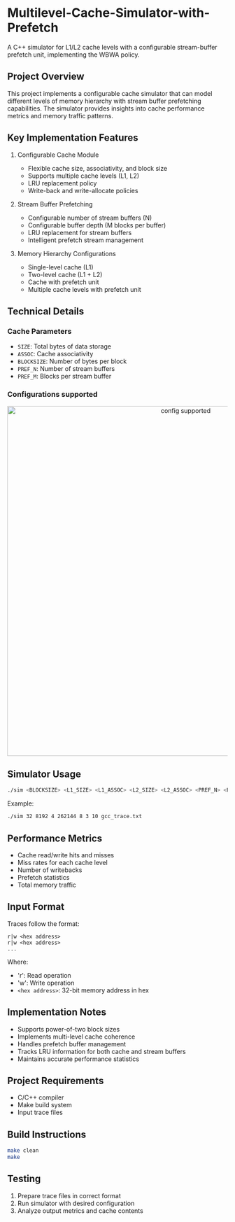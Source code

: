 # Multilevel-Cache-Simulator-with-Prefetch

A C++ simulator for L1/L2 cache levels with a configurable stream-buffer prefetch unit, implementing the WBWA policy.

## Project Overview

This project implements a configurable cache simulator that can model different levels of memory hierarchy with stream buffer prefetching capabilities. The simulator provides insights into cache performance metrics and memory traffic patterns.

## Key Implementation Features

1. Configurable Cache Module
   - Flexible cache size, associativity, and block size
   - Supports multiple cache levels (L1, L2)
   - LRU replacement policy
   - Write-back and write-allocate policies

2. Stream Buffer Prefetching
   - Configurable number of stream buffers (N)
   - Configurable buffer depth (M blocks per buffer)
   - LRU replacement for stream buffers
   - Intelligent prefetch stream management

3. Memory Hierarchy Configurations
   - Single-level cache (L1)
   - Two-level cache (L1 + L2)
   - Cache with prefetch unit
   - Multiple cache levels with prefetch unit

## Technical Details

### Cache Parameters
* `SIZE`: Total bytes of data storage
* `ASSOC`: Cache associativity
* `BLOCKSIZE`: Number of bytes per block
* `PREF_N`: Number of stream buffers
* `PREF_M`: Blocks per stream buffer

### Configurations supported
<div align="center">
<img width="800" alt="config supported" src="https://github.com/user-attachments/assets/1586344b-c055-4326-a633-3b3ee9589d26">
</div>

## Simulator Usage

```bash
./sim <BLOCKSIZE> <L1_SIZE> <L1_ASSOC> <L2_SIZE> <L2_ASSOC> <PREF_N> <PREF_M> <trace_file>
```

Example:
```bash
./sim 32 8192 4 262144 8 3 10 gcc_trace.txt
```

## Performance Metrics
* Cache read/write hits and misses
* Miss rates for each cache level
* Number of writebacks
* Prefetch statistics
* Total memory traffic

## Input Format
Traces follow the format:
```
r|w <hex address>
r|w <hex address>
...
```
Where:
- 'r': Read operation
- 'w': Write operation
- `<hex address>`: 32-bit memory address in hex

## Implementation Notes
* Supports power-of-two block sizes
* Implements multi-level cache coherence
* Handles prefetch buffer management
* Tracks LRU information for both cache and stream buffers
* Maintains accurate performance statistics

## Project Requirements
* C/C++ compiler
* Make build system
* Input trace files

## Build Instructions
```bash
make clean
make
```

## Testing
1. Prepare trace files in correct format
2. Run simulator with desired configuration
3. Analyze output metrics and cache contents


